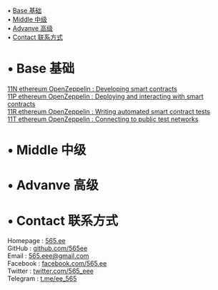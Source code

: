 • [Base 基础](#index1)  
• [Middle 中级](#index2)  
• [Advanve 高级](#index3)  
• [Contact 联系方式](#index99)  

# <span id='index1'>• Base 基础</span>  
[11N ethereum OpenZeppelin : Developing smart contracts](https://github.com/565ee/OpenZeppelin_EN/blob/main/doc/11N%20ethereum%20OpenZeppelin%20:%20Developing%20smart%20contracts.md)         
[11P ethereum OpenZeppelin : Deploying and interacting with smart contracts](https://github.com/565ee/OpenZeppelin_EN/blob/main/doc/11P%20ethereum%20OpenZeppelin%20:%20Deploying%20and%20interacting%20with%20smart%20contracts.md)         
[11R ethereum OpenZeppelin : Writing automated smart contract tests](https://github.com/565ee/OpenZeppelin_EN/blob/main/doc/11R%20ethereum%20OpenZeppelin%20:%20Writing%20automated%20smart%20contract%20tests.md)         
[11T ethereum OpenZeppelin : Connecting to public test networks](https://github.com/565ee/OpenZeppelin_EN/blob/main/doc/11T%20ethereum%20OpenZeppelin%20:%20Connecting%20to%20public%20test%20networks.md)         

# <span id='index2'>• Middle 中级</span>  

# <span id='index3'>• Advanve 高级</span>  

# <span id='index99'>• Contact 联系方式</span>  
Homepage   : [565.ee](https://565.ee)  
GitHub     : [github.com/565ee](https://github.com/565ee)  
Email      : 565.eee@gmail.com  
Facebook   : [facebook.com/565.ee](https://facebook.com/565.ee)  
Twitter    : [twitter.com/565_eee](https://twitter.com/565_eee)  
Telegram   : [t.me/ee_565](https://t.me/ee_565) 
